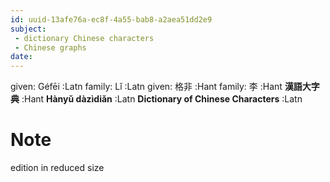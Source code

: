 ```yaml
---
id: uuid-13afe76a-ec8f-4a55-bab8-a2aea51dd2e9
subject: 
 - dictionary Chinese characters
 - Chinese graphs
date: 
---
```


given: Géfēi :Latn
family: Lǐ :Latn
given: 格非 :Hant
family: 李 :Hant
**漢語大字典** :Hant
**Hànyǔ dàzìdiǎn** :Latn
**Dictionary of Chinese Characters** :Latn
# Note
edition in reduced size